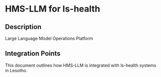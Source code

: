 # HMS-LLM for ls-health

## Description

Large Language Model Operations Platform

## Integration Points

This document outlines how HMS-LLM is integrated with ls-health systems in Lesotho.
